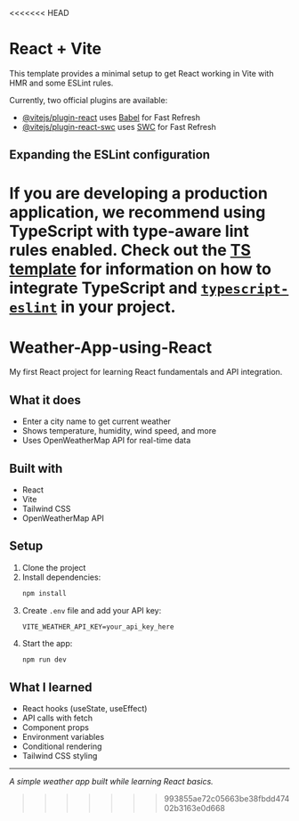 <<<<<<< HEAD
# React + Vite

This template provides a minimal setup to get React working in Vite with HMR and some ESLint rules.

Currently, two official plugins are available:

- [@vitejs/plugin-react](https://github.com/vitejs/vite-plugin-react/blob/main/packages/plugin-react) uses [Babel](https://babeljs.io/) for Fast Refresh
- [@vitejs/plugin-react-swc](https://github.com/vitejs/vite-plugin-react/blob/main/packages/plugin-react-swc) uses [SWC](https://swc.rs/) for Fast Refresh

## Expanding the ESLint configuration

If you are developing a production application, we recommend using TypeScript with type-aware lint rules enabled. Check out the [TS template](https://github.com/vitejs/vite/tree/main/packages/create-vite/template-react-ts) for information on how to integrate TypeScript and [`typescript-eslint`](https://typescript-eslint.io) in your project.
=======
# Weather-App-using-React

My first React project for learning React fundamentals and API integration.

## What it does

- Enter a city name to get current weather
- Shows temperature, humidity, wind speed, and more
- Uses OpenWeatherMap API for real-time data

## Built with

- React
- Vite
- Tailwind CSS
- OpenWeatherMap API

## Setup

1. Clone the project
2. Install dependencies:
   ```bash
   npm install
   ```
3. Create `.env` file and add your API key:
   ```
   VITE_WEATHER_API_KEY=your_api_key_here
   ```
4. Start the app:
   ```bash
   npm run dev
   ```

## What I learned

- React hooks (useState, useEffect)
- API calls with fetch
- Component props
- Environment variables
- Conditional rendering
- Tailwind CSS styling

---

*A simple weather app built while learning React basics.*
>>>>>>> 993855ae72c05663be38fbdd47402b3163e0d668
